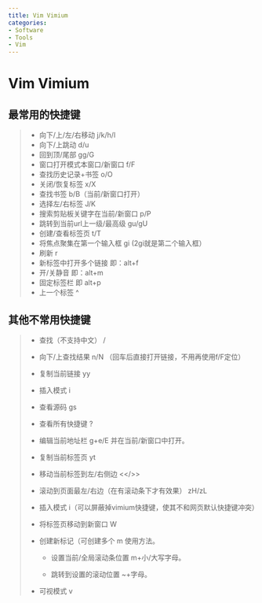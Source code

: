 ```yaml
---
title: Vim Vimium
categories:
- Software
- Tools
- Vim
---
```

# Vim Vimium

## 最常用的快捷键

> - 向下/上/左/右移动  j/k/h/l
> - 向下/上跳动  d/u
> - 回到顶/尾部  gg/G
> - 窗口打开模式本窗口/新窗口 f/F
> - 查找历史记录+书签   o/O
> - 关闭/恢复标签 x/X
> - 查找书签  b/B（当前/新窗口打开）
> - 选择左/右标签 J/K
> - 搜索剪贴板关键字在当前/新窗口  p/P
> - 跳转到当前url上一级/最高级 gu/gU
> - 创建/查看标签页  t/T
> - 将焦点聚集在第一个输入框  gi  (2gi就是第二个输入框）
> - 刷新 r
> - 新标签中打开多个链接   <a-f> 即：alt+f
> - 开/关静音  <a-m>即：alt+m
> - 固定标签栏 <a-p>即 alt+p
> - 上一个标签  ^

## 其他不常用快捷键

> - 查找（不支持中文）  /
>
> -  向下/上查找结果  n/N  （回车后直接打开链接，不用再使用f/F定位）
>
> - 复制当前链接 yy
>
> - 插入模式 i
>
> - 查看源码 gs
>
> - 查看所有快捷键 ?
>
> - 编辑当前地址栏 g+e/E   并在当前/新窗口中打开。
>
> - 复制当前标签页  yt
>
> - 移动当前标签到左/右侧边  <</>>
>
> - 滚动到页面最左/右边（在有滚动条下才有效果） zH/zL
>
> - 插入模式  i（可以屏蔽掉vimium快捷键，使其不和网页默认快捷键冲突）
>
> - 将标签页移动到新窗口  W
>
> - 创建新标记（可创建多个   m 使用方法。
>
>     - 设置当前/全局滚动条位置   m+小/大写字母。
>
>     - 跳转到设置的滚动位置   ~+字母。
>
> - 可视模式 v

